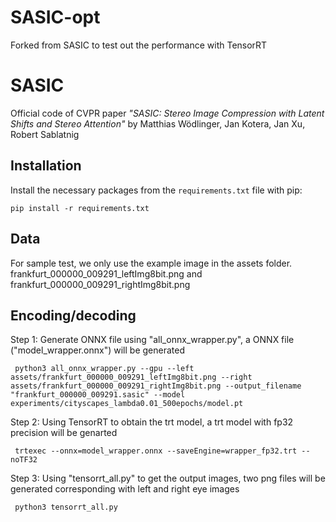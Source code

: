 # SASIC-opt
Forked from SASIC to test out the performance with TensorRT

# SASIC
Official code of CVPR paper *"SASIC: Stereo Image Compression with Latent Shifts and Stereo Attention"* by Matthias Wödlinger, Jan Kotera, Jan Xu, Robert Sablatnig

## Installation

Install the necessary packages from the `requirements.txt` file with pip:

```pip install -r requirements.txt```

## Data
For sample test, we only use the example image in the assets folder. frankfurt_000000_009291_leftImg8bit.png and frankfurt_000000_009291_rightImg8bit.png

## Encoding/decoding
 Step 1: Generate ONNX file using "all_onnx_wrapper.py", a ONNX file ("model_wrapper.onnx") will be generated 
     
     python3 all_onnx_wrapper.py --gpu --left assets/frankfurt_000000_009291_leftImg8bit.png --right assets/frankfurt_000000_009291_rightImg8bit.png --output_filename "frankfurt_000000_009291.sasic" --model experiments/cityscapes_lambda0.01_500epochs/model.pt

 Step 2: Using TensorRT to obtain the trt model, a trt model with fp32 precision will be genarted
     
     trtexec --onnx=model_wrapper.onnx --saveEngine=wrapper_fp32.trt --noTF32

 Step 3: Using "tensorrt_all.py" to get the output images, two png files will be generated corresponding with left and right eye images

     python3 tensorrt_all.py
